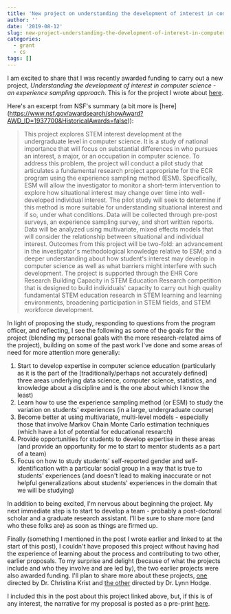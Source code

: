 ```yaml
---
title: 'New project on understanding the development of interest in computer science'
author: ''
date: '2019-08-12'
slug: new-project-understanding-the-development-of-interest-in-computer-science
categories:
  - grant
  - cs
tags: []
---
```


I am excited to share that I was recently awarded funding to carry out a new project, *Understanding the development of interest in computer science - an experience sampling approach*. This is for the project I wrote about  [here](https://joshuamrosenberg.com/post/2019/08/03/thoughts-from-submitting-a-grant-proposal-for-the-first-time/).

Here's an excerpt from NSF's summary (a bit more is [here]
(https://www.nsf.gov/awardsearch/showAward?AWD_ID=1937700&HistoricalAwards=false)): 

> This project explores STEM interest development at the undergraduate level in computer science. It is a study of national importance that will focus on substantial differences in who pursues an interest, a major, or an occupation in computer science. To address this problem, the project will conduct a pilot study that articulates a fundamental research project appropriate for the ECR program using the experience sampling method (ESM). Specifically, ESM will allow the investigator to monitor a short-term intervention to explore how situational interest may change over time into well-developed individual interest. The pilot study will seek to determine if this method is more suitable for understanding situational interest and if so, under what conditions. Data will be collected through pre-post surveys, an experience sampling survey, and short written reports. Data will be analyzed using multivariate, mixed effects models that will consider the relationship between situational and individual interest. Outcomes from this project will be two-fold: an advancement in the investigator's methodological knowledge relative to ESM; and a deeper understanding about how student's interest may develop in computer science as well as what barriers might interfere with such development. The project is supported through the EHR Core Research Building Capacity in STEM Education Research competition that is designed to build individuals' capacity to carry out high quality fundamental STEM education research in STEM learning and learning environments, broadening participation in STEM fields, and STEM workforce development.

In light of proposing the study, responding to questions from the program officer, and reflecting, I see the following as some of the goals for the project (blending my personal goals with the more research-related aims of the project), building on some of the past work I've done and some areas of need for more attention more generally:

1. Start to develop expertise in computer science education (particularly as it is the part of the [traditionally/perhaps not accurately defined] three areas underlying data science, computer science, statistics, and knowledge about a discipline and is the one about which I know the least)
1. Learn how to use the experience sampling method (or ESM) to study the variation on students' experiences (in a large, undergraduate course)
1. Become better at using multivariate, multi-level models - especially those that involve Markov Chain Monte Carlo estimation techniques (which have a lot of potential for educational research)
1. Provide opportunities for students to develop expertise in these areas (and provide an opportunity for me to start to mentor students as a part of a team)
1. Focus on how to study students' self-reported gender and self-identification with a particular social group in a way that is true to students' experiences (and doesn't lead to making inaccurate or not helpful generalizations about students' experiences in the domain that we will be studying)

In addition to being excited, I'm nervous about beginning the project. My next immediate step is to start to develop a team - probably a post-doctoral scholar and a graduate research assistant. I'll be sure to share more (and who these folks are) as soon as things are firmed up.

Finally (something I mentioned in the post I wrote earlier and linked to at the start of this post), I couldn't have proposed this project without having had the experience of learning about the process and contributing to two other, earlier proposals. To my surprise and delight (because of what the projects include and who they involve and are led by), the two earlier projects were also awarded funding. I'll plan to share more about these projects, [one](https://www.nsf.gov/awardsearch/showAward?AWD_ID=1920796&HistoricalAwards=false) directed by Dr. Christina Krist and [the other](https://www.nsf.gov/awardsearch/showAward?AWD_ID=1923509&HistoricalAwards=false) directed by Dr. Lynn Hodge.

I included this in the post about this project linked above, but, if this is of any interest, the narrative for my proposal is posted as a pre-print [here](https://osf.io/9mg5y/).